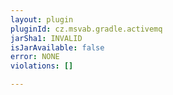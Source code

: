 ```yaml
---
layout: plugin
pluginId: cz.msvab.gradle.activemq
jarSha1: INVALID
isJarAvailable: false
error: NONE
violations: []

---
```

